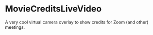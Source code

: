 # MovieCreditsLiveVideo
A very cool virtual camera overlay to show credits for Zoom (and other) meetings.
